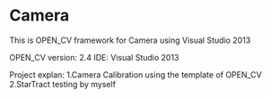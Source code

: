 # Camera
This is OPEN_CV framework for Camera using Visual Studio 2013 

OPEN_CV version: 2.4
IDE: Visual Studio 2013

Project explan:
1.Camera Calibration using the template of OPEN_CV
2.StarTract testing by myself
